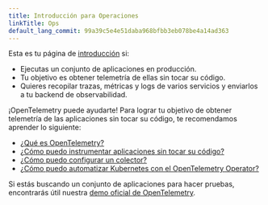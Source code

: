 ```yaml
---
title: Introducción para Operaciones
linkTitle: Ops
default_lang_commit: 99a39c5e4e51daba968bfbb3eb078be4a14ad363
---
```


Esta es tu página de [introducción](..) si:

- Ejecutas un conjunto de aplicaciones en producción.
- Tu objetivo es obtener telemetría de ellas sin tocar su código.
- Quieres recopilar trazas, métricas y logs de varios servicios y enviarlos a tu
  backend de observabilidad.

¡OpenTelemetry puede ayudarte! Para lograr tu objetivo de obtener telemetría de
las aplicaciones sin tocar su código, te recomendamos aprender lo siguiente:

- [¿Qué es OpenTelemetry?](../../what-is-opentelemetry/)
- [¿Cómo puedo instrumentar aplicaciones sin tocar su código?](../../concepts/instrumentation/zero-code/)
- [¿Cómo puedo configurar un colector?](../../collector/)
- [¿Cómo puedo automatizar Kubernetes con el OpenTelemetry Operator?](../../platforms/kubernetes/operator/)

Si estás buscando un conjunto de aplicaciones para hacer pruebas, encontrarás
útil nuestra [demo oficial de OpenTelemetry](/ecosystem/demo/).
